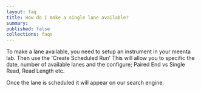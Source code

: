 ```yaml
---
layout: faq
title: How do I make a single lane available?
summary:
published: false
collections: faqs
---
```


To make a lane available, you need to setup an instrument in your meenta lab. Then use the 'Create Scheduled Run' This will allow you to specific the date, number of available lanes and the configure; Paired End vs Single Read, Read Length etc.

Once the lane is scheduled it will appear on our search engine. 
